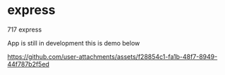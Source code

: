 # express

717 express




App is still in development 
this is demo below



https://github.com/user-attachments/assets/f28854c1-fa1b-48f7-8949-44f787b2f5ed

